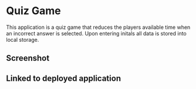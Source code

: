 # Quiz Game
This application is a quiz game that reduces the players available time when an incorrect answer is selected. Upon entering initals all data is stored into local storage.

## Screenshot




## Linked to deployed application

